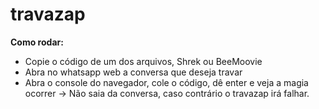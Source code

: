 
# travazap

**Como rodar:**

 - Copie o código de um dos arquivos, Shrek ou BeeMoovie
 - Abra no whatsapp web a conversa que deseja travar
 - Abra o console do navegador, cole o código, dê enter e veja a magia ocorrer
-> Não saia da conversa, caso contrário o travazap irá falhar.
